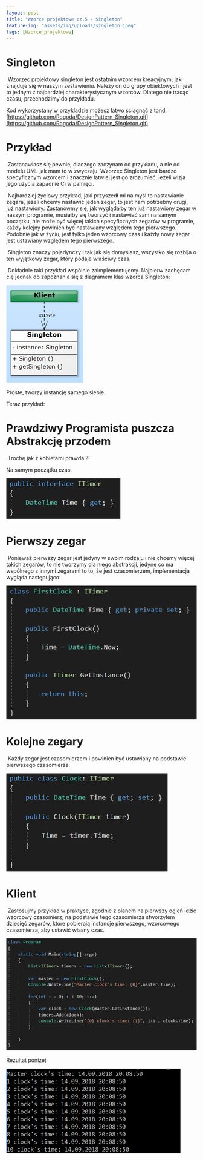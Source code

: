 ```yaml
---
layout: post
title: "Wzorce projektowe cz.5 - Singleton"
feature-img: "assets/img/uploads/singleton.jpeg"
tags: [Wzorce_projektowe]
---
```


# Singleton


&nbsp;Wzorzec projektowy singleton jest ostatnim wzorcem kreacyjnym, jaki znajduje się w naszym zestawieniu. Należy on do grupy obiektowych i jest to jednym z najbardziej charakterystycznym wzorców. Dlatego nie tracąc czasu, przechodzimy do przykładu.

Kod wykorzystany w przykładzie możesz łatwo ściągnąć z tond:
[https://github.com/Rogoda/DesignPattern_Singleton.git](https://github.com/Rogoda/DesignPattern_Singleton.git)



# Przykład


&nbsp;Zastanawiasz się pewnie, dlaczego zaczynam od przykładu, a nie od modelu UML jak mam to w zwyczaju. Wzorzec Singleton jest bardzo specyficznym wzorcem i znacznie łatwiej jest go zrozumieć, jeżeli wizja jego użycia zapadnie Ci w pamięci.


&nbsp;Najbardziej życiowy przykład, jaki przyszedł mi na myśl to nastawianie zegara, jeżeli chcemy nastawić jeden zegar, to jest nam potrzebny drugi, już nastawiony.
Zastanówmy się, jak wyglądałby ten już nastawiony zegar w naszym programie, musiałby się tworzyć i nastawiać sam na samym początku, nie może być więcej takich specyficznych zegarów w programie, każdy kolejny powinien być nastawiany względem tego pierwszego.
Podobnie jak w życiu, jest tylko jeden wzorcowy czas i każdy nowy zegar jest ustawiany względem tego pierwszego.


&nbsp;Singleton znaczy pojedynczy i tak jak się domyślasz, wszystko się rozbija o ten wyjątkowy zegar, który podaje właściwy czas.


&nbsp;Dokładnie taki przykład wspólnie zaimplementujemy. Najpierw zachęcam cię jednak do zapoznania się z diagramem klas wzorca Singleton:


![Diagram - Singleton](/assets/img/uploads/diagram-singleton.jpeg)

Proste, tworzy instancję samego siebie.

Teraz przykład: 
 


# Prawdziwy Programista puszcza Abstrakcję przodem


&nbsp;Trochę jak z kobietami prawda ?!

Na samym początku czas:

![ITimer](/assets/img/uploads/itimer.jpeg)



# Pierwszy zegar


&nbsp;Ponieważ pierwszy zegar jest jedyny w swoim rodzaju i nie chcemy więcej takich zegarów, to nie tworzymy dla niego abstrakcji, jedyne co ma wspólnego z innymi zegarami to to, że jest czasomierzem, implementacja wygląda następująco:


![firstclock](/assets/img/uploads/firstclock.jpeg)



# Kolejne zegary


&nbsp;Każdy zegar jest czasomierzem i powinien być ustawiany na podstawie pierwszego czasomierza.

![Clock](/assets/img/uploads/clock.jpeg)


# Klient


&nbsp;Zastosujmy przykład w praktyce, zgodnie z planem na pierwszy ogień idzie wzorcowy czasomierz, na podstawie tego czasomierza stworzyłem dziesięć zegarów, które pobierają instancje pierwszego, wzorcowego czasomierza, aby ustawić własny czas.

![Klient](/assets/img/uploads/program-singleton.jpeg)


Rezultat poniżej:

![CMD singleton](/assets/img/uploads/cmd-singleton.jpeg)


